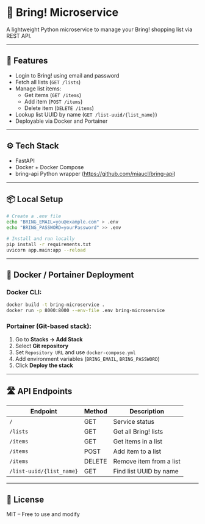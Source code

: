 # 🧱 Bring! Microservice

A lightweight Python microservice to manage your Bring! shopping list via REST API.

---

## 🚀 Features

- Login to Bring! using email and password
- Fetch all lists (`GET /lists`)
- Manage list items:
  - Get items (`GET /items`)
  - Add item (`POST /items`)
  - Delete item (`DELETE /items`)
- Lookup list UUID by name (`GET /list-uuid/{list_name}`)
- Deployable via Docker and Portainer

---

## ⚙️ Tech Stack

- FastAPI
- Docker + Docker Compose
- bring-api Python wrapper (https://github.com/miaucl/bring-api)

---

## 📦 Local Setup

```bash
# Create a .env file
echo "BRING_EMAIL=you@example.com" > .env
echo "BRING_PASSWORD=yourPassword" >> .env

# Install and run locally
pip install -r requirements.txt
uvicorn app.main:app --reload
```

---

## 🐳 Docker / Portainer Deployment

### Docker CLI:

```bash
docker build -t bring-microservice .
docker run -p 8000:8000 --env-file .env bring-microservice
```

### Portainer (Git-based stack):

1. Go to **Stacks → Add Stack**
2. Select **Git repository**
3. Set `Repository URL` and use `docker-compose.yml`
4. Add environment variables (`BRING_EMAIL`, `BRING_PASSWORD`)
5. Click **Deploy the stack**

---

## 🛣 API Endpoints

| Endpoint                      | Method | Description               |
|------------------------------|--------|---------------------------|
| `/`                          | GET    | Service status            |
| `/lists`                     | GET    | Get all Bring! lists      |
| `/items`                     | GET    | Get items in a list       |
| `/items`                     | POST   | Add item to a list        |
| `/items`                     | DELETE | Remove item from a list   |
| `/list-uuid/{list_name}`     | GET    | Find list UUID by name    |

---

## 📄 License

MIT – Free to use and modify